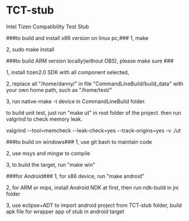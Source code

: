 TCT-stub
========

Intel Tizen Compatibility Test Stub

###to build and install x86 version on linux pc,###
1, make

2, sudo make install



###to build ARM version locally(without OBS), please make sure ###

1, install tizen2.0 SDK with all component selected, 

2, replace all "/home/danny/" in file "CommandLineBuild/build_data" with your own home path, such as "/home/test/"

3, run native-make -t device in CommandLineBuild folder.


to build unit test, just run "make ut" in root folder of the project. then run valgrind to check memory leak.

valgrind --tool=memcheck --leak-check=yes --track-origins=yes -v ./ut

###to build on windows###
1, use git bash to maintain code

2, use msys and mingw to compile

3, to build the target, run "make win"

###for Android###
1, for x86 device, run "make android"

2, for ARM or mips, install Android NDK at first, then run ndk-build in jni folder

3, use eclipse+ADT to import android project from TCT-stub folder, build apk file for wrapper app of stub in android target
